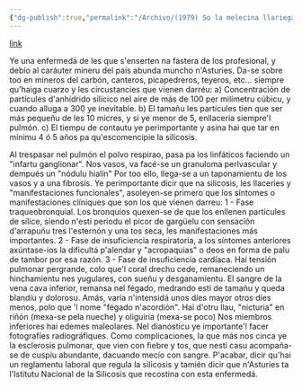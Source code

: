 ```yaml
---
{"dg-publish":true,"permalink":"/Archivo/(1979) So la melecina llariega, La Silicosis/","tags":["#Siglo_20","a1979","central","Xuan_del_Requexu","escrito","Gijón","periódico","artículo"]}
---
```


[link](https://hemeroteca.elcomercio.es/20/10/1979/10/b09e5f2b38c813985cb45e04b490b8f3.html?subedition=GIJ)

Ye una enfermedá de les que s'enserten na fastera de los profesional, y debío al caráuter mineru del país abunda muncho n'Asturies. Da-se sobre too en mineros del carbón, canteros, picapedreros, teyeros, etc... siempre qu'haiga cuarzo y les circustancies que vienen darréu:
a) Concentración de partícules d'anhídrido silícico nel aire de más de 100 per milímetru cúbicu, y cuando alluga a 300 ye inevitable.
b) El tamañu les partícules tien que ser más pequeñu de les 10 micres, y si ye menor de 5, enllaceria siempre'l pulmón.
c) El tiempu de contautu ye perimportante y asina hai que tar en mínimu 4 ó 5 años pa qu'escomencipie la silicosis.

Al trespasar nel pulmón el polvo respirao, pasa pa los linfáticos faciendo un "infartu ganglionar". Nos vasos, va facé-se un granuloma perlvascular y dempués un "nódulu hialín"
Por too ello, llega-se a un taponamientu de los vasos y a una fibrosis.
Ye perimportante dicir que na silicosis, les llaceries y "manifestaciones funcionales", asoleyen-se primero que los síntomes o manifestaciones clíniques que son los que vienen darreu:
1 - Fase traqueobronquial. Los bronquios quexen-se de que los enllenen partícules de sílice, siendo n'esti periodu el picor de gargüelu con sensación d'arrapuñu tres l'esternón y una tos seca, les manifestaciones más importantes.
2 - Fase de insuficiencia respiratoria, a los síntomes anteriores axúntase-ios la dificultá p'alendar y "acropaquias" o deos en forma de palu de tambor por esa razón.
3 - Fase de insuficiencia cardíaca. Hai tensión pulmonar pergrande, colo que'l coral drechu cede, remaneciendo un hinchamientu nes yugulares, con sueñu y desganamientu.
El sangre de la vena cava inferior, remansa nel fégado, medrando esti de tamañu y queda blandiu y dolorosu. Amás, varía n'intensidá unos díes mayor otros díes menos, polo que 'l nome "fégado n'acordión". Hai d'otru llau, "nicturia" en riñón (mexa-se pela nueche) y oliguiria (mexa-se poco) Nos miembros inferiores hai edemes maleolares.
Nel dianósticu ye importante'l facer fotografíes radiográfiques.
Como complicaciones, la que más nos cinca ye la esclerosis pulmonar, que vien con fiebre y tos, que nesti casu acompaña-se de cuspiu abundante, dacuando mecío con sangre.
P'acabar, dicir qu'hai un reglamentu laboral que regula la silicosis y tamién dicir que n'Asturies ta l'Istitutu Nacional de la Silicosis que recostina con esta enfermedá.